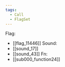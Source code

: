 ```yaml
---
tags:
  - Call
  - FlagSet
---
```

Flag:
- [[flag_11446]]
Sound:
- [[sound_17]]
- [[sound_43]]
Fn:
- [[sub000_function24]]
